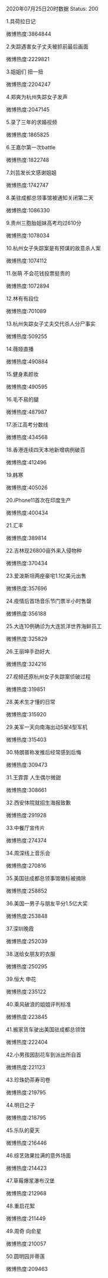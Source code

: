 2020年07月25日20时数据
Status: 200

1.具荷拉日记

微博热度:3864844

2.失踪遇害女子丈夫被抓前最后画面

微博热度:2229821

3.姐姐们 扭一扭

微博热度:2204247

4.郑爽为杭州失踪女子发声

微博热度:2047145

5.录了三年的求婚视频

微博热度:1865825

6.王嘉尔第一次battle

微博热度:1822748

7.刘芸发长文感谢姐姐

微博热度:1742747

8.美驻成都总领事馆被通知关闭第二天

微博热度:1086330

9.贵州三胞胎姐妹高考均过610分

微博热度:1078034

10.杭州女子失踪案是有预谋的故意杀人案

微博热度:1074112

11.张萌 不会花钱投票挺贵的

微博热度:1072894

12.林有有段位

微博热度:701089

13.杭州失踪女子丈夫交代杀人分尸事实

微博热度:509255

14.薇娅直播

微博热度:490884

15.健身素颜妆

微博热度:490595

16.毛不易的腿

微博热度:487987

17.浙江高考分数线

微博热度:434568

18.香港连续四天本地新增病例破百

微博热度:412496

19.韩寒

微博热度:405026

20.iPhone11首次在印度生产

微博热度:400434

21.汇丰

微博热度:389814

22.吉林现26800亩外来入侵物种

微博热度:370434

23.爱泼斯坦两座豪宅1.1亿美元出售

微博热度:357696

24.疫情后首场音乐节门票半小时售罄

微博热度:356188

25.大连10例确诊为大连凯洋世界海鲜员工

微博热度:325829

26.王丽坤手劲好大

微博热度:324216

27.视频还原杭州女子失踪案侦破过程

微博热度:319851

28.美术生才懂的日常

微博热度:315920

29.美军一天向南海出动5架4型军机

微博热度:315403

30.特朗普称发推后经常感到后悔

微博热度:309473

31.王霏霏 人生偶尔微甜

微博热度:308661

32.西安体院就招生海报致歉

微博热度:291928

33.中餐厅宣传片

微博热度:274374

34.周深线上音乐会

微博热度:270816

35.美国驻成都总领事馆徽标被摘除

微博热度:258852

36.美国一男子与朋友平分1.5亿大奖

微博热度:253848

37.深圳晚霞

微博热度:252039

38.送给女朋友的衣服

微博热度:250295

39.恒大 申花

微博热度:235122

40.乘风破浪的姐姐评判标准

微博热度:223845

41.搬家货车驶出美国驻成都总领馆

微博热度:222404

42.小男孩因刮花车到派出所自首

微博热度:221123

43.珍珠奶茶寿司卷

微博热度:219795

44.明日之子

微博热度:218795

45.乐队的夏天

微博热度:216446

46.综艺效果拉满的意外场面

微博热度:214423

47.草莓爆浆瀑布汉堡

微博热度:212968

48.重启花絮

微博热度:211449

49.周奇 向俞星

微博热度:210057

50.圆明园并蒂莲

微博热度:209463

